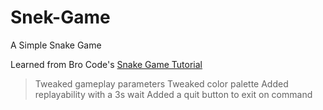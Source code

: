 # Snek-Game
A Simple Snake Game

Learned from Bro Code's [Snake Game Tutorial](https://www.youtube.com/watch?v=bfRwxS5d0SI) 

> Tweaked gameplay parameters
> Tweaked color palette
> Added replayability with a 3s wait 
> Added a quit button to exit on command
